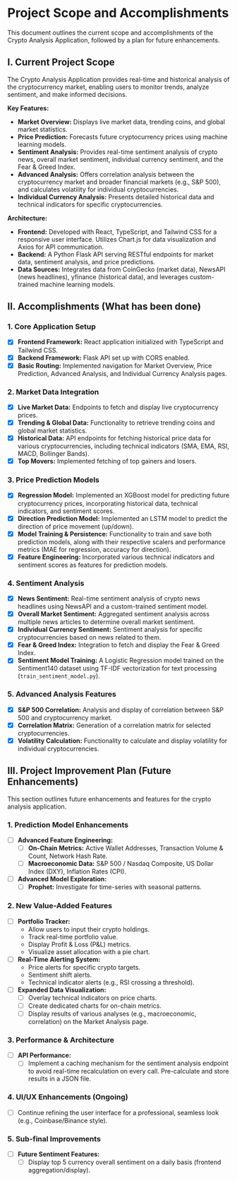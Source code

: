 # Project Scope and Accomplishments

This document outlines the current scope and accomplishments of the Crypto Analysis Application, followed by a plan for future enhancements.

## I. Current Project Scope

The Crypto Analysis Application provides real-time and historical analysis of the cryptocurrency market, enabling users to monitor trends, analyze sentiment, and make informed decisions.

**Key Features:**

*   **Market Overview:** Displays live market data, trending coins, and global market statistics.
*   **Price Prediction:** Forecasts future cryptocurrency prices using machine learning models.
*   **Sentiment Analysis:** Provides real-time sentiment analysis of crypto news, overall market sentiment, individual currency sentiment, and the Fear & Greed Index.
*   **Advanced Analysis:** Offers correlation analysis between the cryptocurrency market and broader financial markets (e.g., S&P 500), and calculates volatility for individual cryptocurrencies.
*   **Individual Currency Analysis:** Presents detailed historical data and technical indicators for specific cryptocurrencies.

**Architecture:**

*   **Frontend:** Developed with React, TypeScript, and Tailwind CSS for a responsive user interface. Utilizes Chart.js for data visualization and Axios for API communication.
*   **Backend:** A Python Flask API serving RESTful endpoints for market data, sentiment analysis, and price predictions.
*   **Data Sources:** Integrates data from CoinGecko (market data), NewsAPI (news headlines), yfinance (historical data), and leverages custom-trained machine learning models.

## II. Accomplishments (What has been done)

### 1. Core Application Setup
- [x] **Frontend Framework:** React application initialized with TypeScript and Tailwind CSS.
- [x] **Backend Framework:** Flask API set up with CORS enabled.
- [x] **Basic Routing:** Implemented navigation for Market Overview, Price Prediction, Advanced Analysis, and Individual Currency Analysis pages.

### 2. Market Data Integration
- [x] **Live Market Data:** Endpoints to fetch and display live cryptocurrency prices.
- [x] **Trending & Global Data:** Functionality to retrieve trending coins and global market statistics.
- [x] **Historical Data:** API endpoints for fetching historical price data for various cryptocurrencies, including technical indicators (SMA, EMA, RSI, MACD, Bollinger Bands).
- [x] **Top Movers:** Implemented fetching of top gainers and losers.

### 3. Price Prediction Models
- [x] **Regression Model:** Implemented an XGBoost model for predicting future cryptocurrency prices, incorporating historical data, technical indicators, and sentiment scores.
- [x] **Direction Prediction Model:** Implemented an LSTM model to predict the direction of price movement (up/down).
- [x] **Model Training & Persistence:** Functionality to train and save both prediction models, along with their respective scalers and performance metrics (MAE for regression, accuracy for direction).
- [x] **Feature Engineering:** Incorporated various technical indicators and sentiment scores as features for prediction models.

### 4. Sentiment Analysis
- [x] **News Sentiment:** Real-time sentiment analysis of crypto news headlines using NewsAPI and a custom-trained sentiment model.
- [x] **Overall Market Sentiment:** Aggregated sentiment analysis across multiple news articles to determine overall market sentiment.
- [x] **Individual Currency Sentiment:** Sentiment analysis for specific cryptocurrencies based on news related to them.
- [x] **Fear & Greed Index:** Integration to fetch and display the Fear & Greed Index.
- [x] **Sentiment Model Training:** A Logistic Regression model trained on the Sentiment140 dataset using TF-IDF vectorization for text processing (`train_sentiment_model.py`).

### 5. Advanced Analysis Features
- [x] **S&P 500 Correlation:** Analysis and display of correlation between S&P 500 and cryptocurrency market.
- [x] **Correlation Matrix:** Generation of a correlation matrix for selected cryptocurrencies.
- [x] **Volatility Calculation:** Functionality to calculate and display volatility for individual cryptocurrencies.

## III. Project Improvement Plan (Future Enhancements)

This section outlines future enhancements and features for the crypto analysis application.

### 1. Prediction Model Enhancements
- [ ] **Advanced Feature Engineering:**
  - [ ] **On-Chain Metrics:** Active Wallet Addresses, Transaction Volume & Count, Network Hash Rate.
  - [ ] **Macroeconomic Data:** S&P 500 / Nasdaq Composite, US Dollar Index (DXY), Inflation Rates (CPI).
- [ ] **Advanced Model Exploration:**
  - [ ] **Prophet:** Investigate for time-series with seasonal patterns.

### 2. New Value-Added Features
- [ ] **Portfolio Tracker:**
  - Allow users to input their crypto holdings.
  - Track real-time portfolio value.
  - Display Profit & Loss (P&L) metrics.
  - Visualize asset allocation with a pie chart.
- [ ] **Real-Time Alerting System:**
  - Price alerts for specific crypto targets.
  - Sentiment shift alerts.
  - Technical indicator alerts (e.g., RSI crossing a threshold).
- [ ] **Expanded Data Visualization:**
  - [ ] Overlay technical indicators on price charts.
  - [ ] Create dedicated charts for on-chain metrics.
  - [ ] Display results of various analyses (e.g., macroeconomic, correlation) on the Market Analysis page.

### 3. Performance & Architecture
- [ ] **API Performance:**
  - [ ] Implement a caching mechanism for the sentiment analysis endpoint to avoid real-time recalculation on every call. Pre-calculate and store results in a JSON file.

### 4. UI/UX Enhancements (Ongoing)
- [ ] Continue refining the user interface for a professional, seamless look (e.g., Coinbase/Binance style).

### 5. Sub-final Improvements
- [ ] **Future Sentiment Features:**
  - [ ] Display top 5 currency overall sentiment on a daily basis (frontend aggregation/display).
